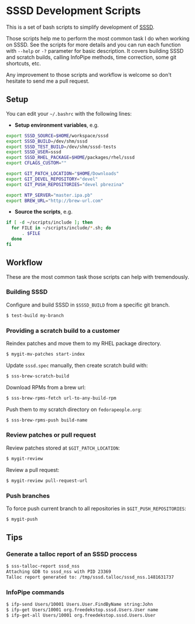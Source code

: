 # SSSD Development Scripts
 
This is a set of bash scripts to simplify development of [SSSD](https://fedorahosted.org/sssd).

Those scripts help me to perform the most common task I do when working on SSSD. See the scripts for more details and you can run each function with `--help` or `-?` parameter for basic description. It covers building SSSD and scratch builds, calling InfoPipe methods, time correction, some git shortcuts, etc.

Any improvement to those scripts and workflow is welcome so don't hesitate to send me a pull request.
 
## Setup
 
You can edit your `~/.bashrc` with the following lines:
 
* **Setup environment variables**, e.g.
```bash
export SSSD_SOURCE=$HOME/workspace/sssd
export SSSD_BUILD=/dev/shm/sssd
export SSSD_TEST_BUILD=/dev/shm/sssd-tests
export SSSD_USER=sssd
export SSSD_RHEL_PACKAGE=$HOME/packages/rhel/sssd
export CFLAGS_CUSTOM=""

export GIT_PATCH_LOCATION="$HOME/Downloads"
export GIT_DEVEL_REPOSITORY="devel"
export GIT_PUSH_REPOSITORIES="devel pbrezina"

export NTP_SERVER="master.ipa.pb"
export BREW_URL="http://brew-url.com"
```
* **Source the scripts**, e.g.
```bash
if [ -d ~/scripts/include ]; then
  for FILE in ~/scripts/include/*.sh; do
      . $FILE
  done
fi
```

## Workflow ##

These are the most common task those scripts can help with tremendously.

### Building SSSD ###
 
Configure and build SSSD in `$SSSD_BUILD` from a specific git branch.
 
```bash
$ test-build my-branch
```
 
### Providing a scratch build to a customer ###
 
Reindex patches and move them to my RHEL package directory.

```bash
$ mygit-mv-patches start-index
```

Update `sssd.spec` manually, then create scratch build with:

```bash
$ sss-brew-scratch-build
```

Download RPMs from a brew url:

```bash
$ sss-brew-rpms-fetch url-to-any-build-rpm
```

Push them to my scratch directory on `fedorapeople.org`:

```bash
$ sss-brew-rpms-push build-name
```

### Review patches or pull request ###

Review patches stored at `$GIT_PATCH_LOCATION`:

```bash
$ mygit-review
```

Review a pull request:

```bash
$ mygit-review pull-request-url
```

### Push branches ###

To force push current branch to all repositories in `$GIT_PUSH_REPOSITORIES`:

```bash
$ mygit-push
```

## Tips ##

### Generate a talloc report of an SSSD proccess ###

```bash
$ sss-talloc-report sssd_nss
Attaching GDB to sssd_nss with PID 23369
Talloc report generated to: /tmp/sssd.talloc/sssd_nss.1481631737
```

### InfoPipe commands ###

```bash
$ ifp-send Users/10001 Users.User.FindByName string:John
$ ifp-get Users/10001 org.freedekstop.sssd.Users.User name
$ ifp-get-all Users/10001 org.freedekstop.sssd.Users.User
```